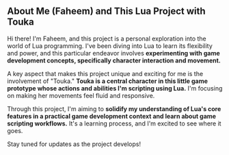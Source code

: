 ## About Me (Faheem) and This Lua Project with Touka

Hi there! I'm Faheem, and this project is a personal exploration into the world of Lua programming. I've been diving into Lua to learn its flexibility and power, and this particular endeavor involves **experimenting with game development concepts, specifically character interaction and movement.**

A key aspect that makes this project unique and exciting for me is the involvement of "Touka." **Touka is a central character in this little game prototype whose actions and abilities I'm scripting using Lua.** I'm focusing on making her movements feel fluid and responsive.

Through this project, I'm aiming to **solidify my understanding of Lua's core features in a practical game development context and learn about game scripting workflows.** It's a learning process, and I'm excited to see where it goes.

Stay tuned for updates as the project develops!
